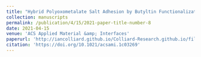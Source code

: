 ```yaml
---
title: "Hybrid Polyoxometalate Salt Adhesion by Butyltin Functionalization"
collection: manuscripts
permalink: /publication/4/15/2021-paper-title-number-8
date: 2021-04-15
venue: 'ACS Applied Material &amp; Interfaces'
paperurl: 'http://iancolliard.github.io/Colliard-Research.github.io/files/paper8.pdf'
citation: 'https://doi.org/10.1021/acsami.1c03269'
---
```

